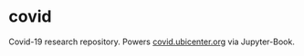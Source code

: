 # covid
Covid-19 research repository. Powers [covid.ubicenter.org](http://covid.ubicenter.org) via Jupyter-Book.
